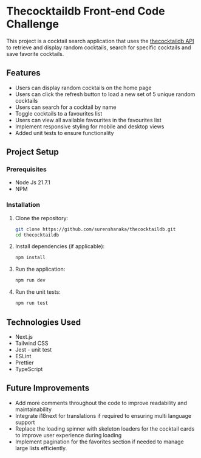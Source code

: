 # Thecocktaildb Front-end Code Challenge

This project is a cocktail search application that uses the [thecocktaildb API](https://www.thecocktaildb.com/api.php/) to retrieve and display random cocktails, search for specific cocktails and save favorite cocktails.

## Features

- Users can display random cocktails on the home page
- Users can click the refresh button to load a new set of 5 unique random cocktails
- Users can search for a cocktail by name
- Toggle cocktails to a favourites list
- Users can view all available favourites in the favourites list
- Implement responsive styling for mobile and desktop views
- Added unit tests to ensure functionality

## Project Setup

### Prerequisites

- Node Js 21.7.1
- NPM

### Installation

1. Clone the repository:

   ```bash
   git clone https://github.com/surenshanaka/thecocktaildb.git
   cd thecocktaildb
   ```

2. Install dependencies (if applicable):

   ```bash
   npm install
   ```

3. Run the application:

   ```bash
   npm run dev
   ```

4. Run the unit tests:

   ```bash
   npm run test
   ```

## Technologies Used

- Next.js
- Tailwind CSS
- Jest - unit test
- ESLint
- Prettier
- TypeScript

## Future Improvements

- Add more comments throughout the code to improve readability and maintainability
- Integrate i18next for translations if required to ensuring multi language support
- Replace the loading spinner with skeleton loaders for the cocktail cards to improve user experience during loading
- Implement pagination for the favorites section if needed to manage large lists efficiently.
